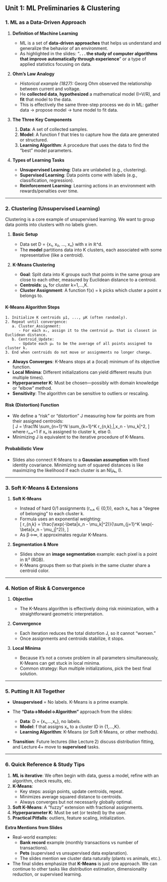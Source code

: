 ## Unit 1: ML Preliminaries & Clustering

### 1. ML as a Data-Driven Approach

1. **Definition of Machine Learning**  
   - ML is a set of **data-driven approaches** that helps us understand and generalize the behavior of an environment.  
   - As highlighted in the slides: “**. . . the study of computer algorithms that improve automatically through experience**” or a type of applied statistics focusing on data.

2. **Ohm’s Law Analogy**  
   - *Historical example (1827):* Georg Ohm observed the relationship between current and voltage.  
   - He **collected data**, **hypothesized** a mathematical model (I=V/R), and **fit** that model to the data.  
   - This is effectively the same three-step process we do in ML: gather data → propose model → tune model to fit data.

3. **The Three Key Components**  
   1. **Data**: A set of collected samples.  
   2. **Model**: A function f that tries to capture how the data are generated or structured.  
   3. **Learning Algorithm**: A procedure that uses the data to find the “best” model parameters.

4. **Types of Learning Tasks**  
   - **Unsupervised Learning**: Data are unlabeled (e.g., clustering).  
   - **Supervised Learning**: Data points come with labels (e.g., classification, regression).  
   - **Reinforcement Learning**: Learning actions in an environment with rewards/penalties over time.  

---

### 2. Clustering (Unsupervised Learning)

Clustering is a core example of unsupervised learning. We want to group data points into clusters with no labels given.

1. **Basic Setup**  
   - Data set D = {x₁, x₂, …, xₙ} with x in ℝ^d.  
   - The **model** partitions data into K clusters, each associated with some representative (like a centroid).

2. **K-Means Clustering**  
   - **Goal**: Split data into K groups such that points in the same group are close to each other, measured by Euclidean distance to a centroid.  
   - **Centroids**: μₖ for cluster k=1,…,K.  
   - **Cluster Assignment**: A function f(x) = k picks which cluster a point x belongs to.

#### K-Means Algorithm Steps

```
1. Initialize K centroids μ1, ..., μK (often randomly).
2. Repeat until convergence:
   a. Cluster_Assignment:
      - For each xₙ, assign it to the centroid μₖ that is closest in Euclidean distance.
   b. Centroid_Update:
      - Update each μₖ to be the average of all points assigned to cluster k.
3. End when centroids do not move or assignments no longer change.
```

- **Always Converges**: K-Means stops at a (local) minimum of its objective function.  
- **Local Minima**: Different initializations can yield different results (run multiple times).  
- **Hyperparameter K**: Must be chosen—possibly with domain knowledge or “elbow” method.  
- **Sensitivity**: The algorithm can be sensitive to outliers or rescaling.

#### Risk (Distortion) Function  
- We define a “risk” or “distortion” J measuring how far points are from their assigned centroids:  
  \[
    J = \frac1N \sum_{n=1}^N \sum_{k=1}^K r_{n,k}\,\|\,x_n - \mu_k\|^2,
  \]  
  where rₙ,ₖ=1 if xₙ is assigned to cluster k, else 0.  
- Minimizing J is equivalent to the iterative procedure of K-Means.

#### Probabilistic View  
- Slides also connect K-Means to a **Gaussian assumption** with fixed identity covariance. Minimizing sum of squared distances is like maximizing the likelihood if each cluster is an N(μₖ, I).

---

### 3. Soft K-Means & Extensions

1. **Soft K-Means**  
   - Instead of hard 0/1 assignments (rₙ,ₖ ∈ {0,1}), each xₙ has a “degree of belonging” to each cluster k.  
   - Formula uses an exponential weighting:  
     \[
       r_{n,k} = \frac{\exp(-\beta\|x_n - \mu_k\|^2)}{\sum_{j=1}^K \exp(-\beta\|x_n - \mu_j\|^2)},
     \]  
   - As β→∞, it approximates regular K-Means.

2. **Segmentation & More**  
   - Slides show an **image segmentation** example: each pixel is a point in ℝ³ (RGB).  
   - K-Means groups them so that pixels in the same cluster share a centroid color.

---

### 4. Notion of Risk & Convergence

1. **Objective**  
   - The K-Means algorithm is effectively doing risk minimization, with a straightforward geometric interpretation.

2. **Convergence**  
   - Each iteration reduces the total distortion J, so it cannot “worsen.”  
   - Once assignments and centroids stabilize, it stops.

3. **Local Minima**  
   - Because it’s not a convex problem in all parameters simultaneously, K-Means can get stuck in local minima.  
   - Common strategy: Run multiple initializations, pick the best final solution.

---

### 5. Putting It All Together

- **Unsupervised** = No labels. K-Means is a prime example.  
- The **“Data→Model→Algorithm”** approach from the slides:  
  - **Data**: D = {x₁,…,xₙ}, no labels.  
  - **Model**: f that assigns xₙ to a cluster ID in {1,…,K}.  
  - **Learning Algorithm**: K-Means (or Soft K-Means, or other methods).  

- **Transition**: Future lectures (like Lecture 2) discuss distribution fitting, and Lecture 4+ move to **supervised** tasks.

---

### 6. Quick Reference & Study Tips

1. **ML is iterative**: We often begin with data, guess a model, refine with an algorithm, check results, etc.  
2. **K-Means**:  
   - Key steps: assign points, update centroids, repeat.  
   - Minimizes average squared distance to centroids.  
   - Always converges but not necessarily globally optimal.  
3. **Soft K-Means**: A “fuzzy” extension with fractional assignments.  
4. **Hyperparameter K**: Must be set (or tested) by the user.  
5. **Practical Pitfalls**: outliers, feature scaling, initialization.  

**Extra Mentions from Slides**  
- Real-world examples:  
  - **Bank record** example (monthly transactions vs number of transactions).  
  - **Pets** (supervised vs unsupervised data explanation).  
  - The slides mention we cluster data naturally (plants vs animals, etc.).  
- The final slides emphasize that **K-Means** is just one approach. We can continue to other tasks like distribution estimation, dimensionality reduction, or supervised learning.